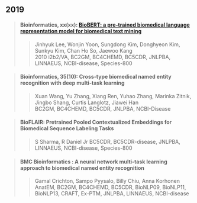 ## 2019

>#### Bioinformatics, xx(xx): [BioBERT: a pre-trained biomedical language representation model for biomedical text mining](./paper/Bioinformatics-2019_BioBERT.pdf)  
>>Jinhyuk Lee, Wonjin Yoon, Sungdong Kim, Donghyeon Kim, Sunkyu Kim, Chan Ho So, Jaewoo Kang  
>>2010 i2b2/VA, BC2GM, BC4CHEMD, BC5CDR, JNLPBA, LINNAEUS, NCBI-disease, Species-800

>#### Bioinformatics, 35(10): Cross-type biomedical named entity recognition with deep multi-task learning  
>>Xuan Wang, Yu Zhang, Xiang Ren, Yuhao Zhang, Marinka Zitnik, Jingbo Shang, Curtis Langlotz, Jiawei Han  
>>BC2GM, BC4CHEMD, BC5CDR, JNLPBA, NCBI-Disease  

>#### BioFLAIR: Pretrained Pooled Contextualized Embeddings for Biomedical Sequence Labeling Tasks
>>S Sharma, R Daniel Jr
>>BC5CDR, BC5CDR-disease, JNLPBA, LINNAEUS, NCBI-disease, Species-800

>#### BMC Bioinformatics : A neural network multi-task learning approach to biomedical named entity recognition
>>Gamal Crichton, Sampo Pyysalo, Billy Chiu, Anna Korhonen  
>> AnatEM, BC2GM, BC4CHEMD, BC5CDR, BioNLP09, BioNLP11, BioNLP13, CRAFT, Ex-PTM, JNLPBA, LINNAEUS, NCBI-disease




